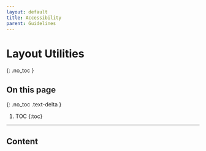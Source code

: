 ```yaml
---
layout: default
title: Accessibility
parent: Guidelines
---
```


# Layout Utilities
{: .no_toc }

## On this page
{: .no_toc .text-delta }

1. TOC
{:toc}

---

## Content
